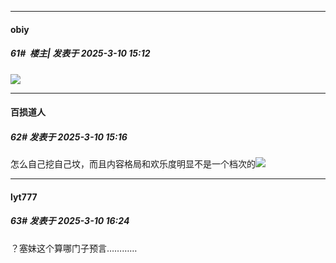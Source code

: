 ﻿
*****

####  obiy  
##### 61#         楼主| 发表于 2025-3-10 15:12

<img src="https://p.sda1.dev/22/051a512678f73990f1f2e21a0b6b7873/image.jpg" referrerpolicy="no-referrer">


*****

####  百损道人  
##### 62#       发表于 2025-3-10 15:16

怎么自己挖自己坟，而且内容格局和欢乐度明显不是一个档次的<img src="https://static.saraba1st.com/image/smiley/face2017/009.gif" referrerpolicy="no-referrer">


*****

####  lyt777  
##### 63#       发表于 2025-3-10 16:24

？塞妹这个算哪门子预言…………

